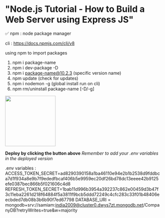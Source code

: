 # "Node.js Tutorial - How to Build a Web Server using Express JS"

✅
npm : node package manager

 cli : https://docs.npmjs.com/cli/v8

 using npm to import packages

 1. npm i package-name
 2. npm i dev-package -D
 3. npm i package-name@10.2.3 (specific version name)
 4. npm update  (check for updates)
 5. npm i nodemon -g (global install run on cli)
 6. npm rm/uninstall package-name [-D/-g]

 
 [<img src="https://cdn.gomix.com/2bdfb3f8-05ef-4035-a06e-2043962a3a13%2Fremix-button.svg" width="163px" />](https://glitch.com/edit/#!/import/github/sam-oneplane/node-web-server)

**Deploy by clicking the button above**
_Remember to add your .env variables in the deployed version_


.env variables : 
ACCESS_TOKEN_SECRET=ad8290390158a1ba46110e94e2b1b2538d9fddbca7d1f934a8e9b7f9ededfbcaf406b5e9959ec20df26bd78dc13eeee42b9125efe0387bec866b5f021606c4d8
REFRESH_TOKEN_SECRET=1bab11d996b3954a392237c862e00459d3b47f3c11eba2261d218f64884f5a3811f9bcb5ddd72249c4cfc283c33f01b48406eecbded7db08b3b6b90f7ed67798
DATABASE_URI = mongodb+srv://samiam:india2009@cluster0.dwys7zt.mongodb.net/CompanyDB?retryWrites=true&w=majority
